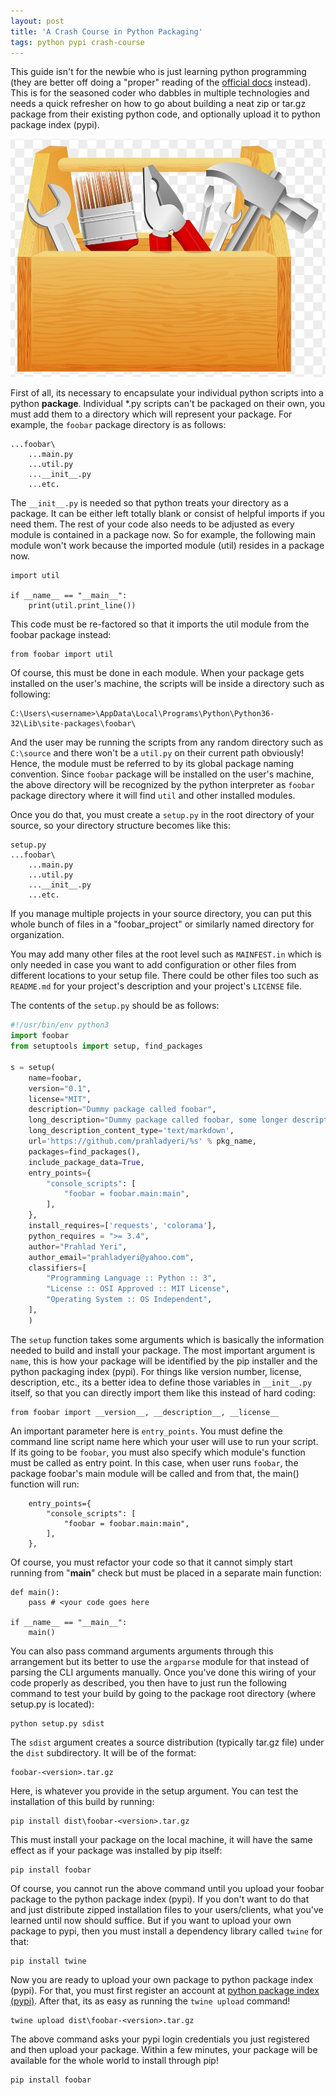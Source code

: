 ```yaml
---
layout: post
title: 'A Crash Course in Python Packaging'
tags: python pypi crash-course
---
```


This guide isn't for the newbie who is just learning python programming (they are better off doing a "proper" reading of the [official docs](https://packaging.python.org/) instead). This is for the seasoned coder who dabbles in multiple technologies and needs a quick refresher on how to go about building a neat zip or tar.gz package from their existing python code, and optionally upload it to python package index (pypi).

![toolbox](/uploads/toolbox.jpg)

First of all, its necessary to encapsulate your individual python scripts into a python **package**. Individual *.py scripts can't be packaged on their own, you must add them to a directory which will represent your package. For example, the `foobar` package directory is as follows:

	...foobar\
		...main.py
		...util.py
		...__init__.py
		...etc.
	
The `__init__.py` is needed so that python treats your directory as a package. It can be either left totally blank or consist of helpful imports if you need them. The rest of your code also needs to be adjusted as every module is contained in a package now. So for example, the following main module won't work because the imported module (util) resides in a package now.

	import util

	if __name__ == "__main__":
		print(util.print_line())
	
This code must be re-factored so that it imports the util module from the foobar package instead:

	from foobar import util
	
Of course, this must be done in each module. When your package gets installed on the user's machine, the scripts will be inside a directory such as following:

	C:\Users\<username>\AppData\Local\Programs\Python\Python36-32\Lib\site-packages\foobar\
	
And the user may be running the scripts from any random directory such as `C:\source` and there won't be a `util.py` on their current path obviously! Hence, the module must be referred to by its global package naming convention. Since `foobar` package will be installed on the user's machine, the above directory will be recognized by the python interpreter as `foobar` package directory where it will find `util` and other installed modules.

Once you do that, you must create a `setup.py` in the root directory of your source, so your directory structure becomes like this:

	setup.py
	...foobar\
		...main.py
		...util.py
		...__init__.py
		...etc.

If you manage multiple projects in your source directory, you can put this whole bunch of files in a "foobar_project" or similarly named directory for organization.

You may add many other files at the root level such as `MAINFEST.in` which is only needed in case you want to add configuration or other files from different locations to your setup file. There could be other files too such as `README.md` for your project's description and your project's `LICENSE` file.

The contents of the `setup.py` should be as follows:

```python
#!/usr/bin/env python3
import foobar
from setuptools import setup, find_packages

s = setup(
	name=foobar,
	version="0.1",
	license="MIT",
	description="Dummy package called foobar",
	long_description="Dummy package called foobar, some longer description.",
	long_description_content_type='text/markdown',
	url='https://github.com/prahladyeri/%s' % pkg_name,
	packages=find_packages(),
	include_package_data=True,
	entry_points={
		"console_scripts": [
			"foobar = foobar.main:main",
		],
	},
	install_requires=['requests', 'colorama'],
	python_requires = ">= 3.4",
	author="Prahlad Yeri",
	author_email="prahladyeri@yahoo.com",
	classifiers=[
		"Programming Language :: Python :: 3",
		"License :: OSI Approved :: MIT License",
		"Operating System :: OS Independent",
	],
	)
```

The `setup` function takes some arguments which is basically the information needed to build and install your package. The most important argument is `name`, this is how your package will be identified by the pip installer and the python packaging index (pypi). For things like version number, license, description, etc., its a better idea to define those variables in `__init__.py` itself, so that you can directly import them like this instead of hard coding:

	from foobar import __version__, __description__, __license__
	
An important parameter here is `entry_points`. You must define the command line script name here which your user will use to run your script. If its going to be `foobar`, you must also specify which module's function must be called as entry point. In this case, when user runs `foobar`, the package foobar's main module will be called and from that, the main() function will run:

		entry_points={
			"console_scripts": [
				"foobar = foobar.main:main",
			],
		},
		
Of course, you must refactor your code so that it cannot simply start running from "__main__" check but must be placed in a separate main function:

	def main():
		pass # <your code goes here
		
	if __name__ == "__main__":
		main()
		
You can also pass command arguments arguments through this arrangement but its better to use the `argparse` module for that instead of parsing the CLI arguments manually. Once you've done this wiring of your code properly as described, you then have to just run the following command to test your build by going to the package root directory (where setup.py is located):

	python setup.py sdist
	
The `sdist` argument creates a source distribution (typically tar.gz file) under the `dist` subdirectory. It will be of the format:

	foobar-<version>.tar.gz
	
Here, <version> is whatever you provide in the setup argument. You can test the installation of this build by running:

	pip install dist\foobar-<version>.tar.gz
	
This must install your package on the local machine, it will have the same effect as if your package was installed by pip itself:

	pip install foobar

Of course, you cannot run the above command until you upload your foobar package to the python package index (pypi). If you don't want to do that and just distribute zipped installation files to your users/clients, what you've learned until now should suffice. But if you want to upload your own package to pypi, then you must install a dependency library called `twine` for that:

	pip install twine
	
Now you are ready to upload your own package to python package index (pypi). For that, you must first register an account at [python package index (pypi)](https://pypi.org). After that, its as easy as running the `twine upload` command!

	twine upload dist\foobar-<version>.tar.gz
	
The above command asks your pypi login credentials you just registered and then upload your package. Within a few minutes, your package will be available for the whole world to install through pip!

	pip install foobar